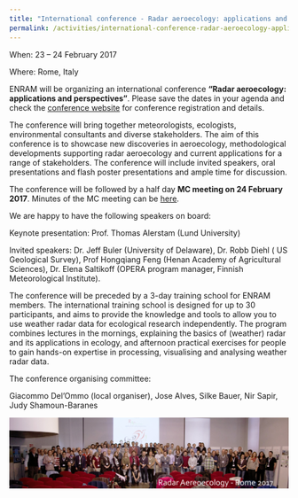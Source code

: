 ```yaml
---
title: "International conference - Radar aeroecology: applications and perspectives & MC meeting"
permalink: /activities/international-conference-radar-aeroecology-applications-and-perspectives/
---
```


When: 23 – 24 February 2017

Where: Rome, Italy

ENRAM will be organizing an international conference **“Radar aeroecology: applications and perspectives”**. Please save the dates in your agenda and check the [conference website](https://conferencedetails-enram.rhcloud.com/) for conference registration and details.

The conference will bring together meteorologists, ecologists, environmental consultants and diverse stakeholders. The aim of this conference is to showcase new discoveries in aeroecology, methodological developments supporting radar aeroecology and current applications for a range of stakeholders. The conference will include invited speakers, oral presentations and flash poster presentations and ample time for discussion.

The conference will be followed by a half day **MC meeting on 24 February 2017**. Minutes of the MC meeting can be [here](/assets/documents/Rome-MC-Minutes_Feb-2017.pdf).

We are happy to have the following speakers on board:

Keynote presentation: Prof. Thomas Alerstam (Lund University)

Invited speakers: Dr. Jeff Buler (University of Delaware), Dr. Robb Diehl ( US Geological Survey), Prof Hongqiang Feng (Henan Academy of Agricultural Sciences), Dr. Elena Saltikoff (OPERA program manager, Finnish Meteorological Institute).

The conference will be preceded by a 3-day training school for ENRAM members. The international training school is designed for up to 30 participants, and aims to provide the knowledge and tools to allow you to use weather radar data for ecological research independently. The program combines lectures in the mornings, explaining the basics of (weather) radar and its applications in ecology, and afternoon practical exercises for people to gain hands-on expertise in processing, visualising and analysing weather radar data.

The conference organising committee:

Giacommo Del’Ommo (local organiser), Jose Alves, Silke Bauer, Nir Sapir, Judy Shamoun-Baranes

![group photo](/assets/images/radar-aereoecology-Rome-2017_sm.jpg)

